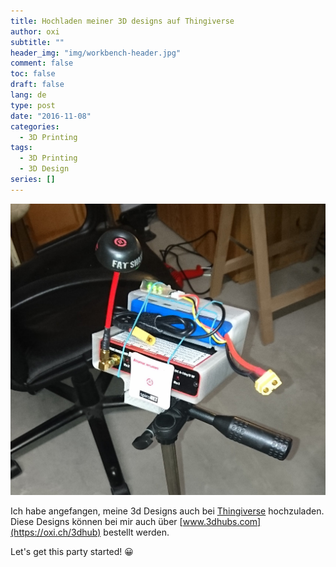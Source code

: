 ```yaml
---
title: Hochladen meiner 3D designs auf Thingiverse
author: oxi
subtitle: ""
header_img: "img/workbench-header.jpg"
comment: false
toc: false
draft: false
lang: de
type: post
date: "2016-11-08"
categories:
  - 3D Printing
tags:
  - 3D Printing
  - 3D Design
series: []
---
```

![Eines meiner Designes](img/DSC_0277.jpg)

Ich habe angefangen, meine 3d Designs auch bei [Thingiverse](http://www.thingiverse.com/oxivanisher/designs) hochzuladen. Diese Designs können bei mir auch über [www.3dhubs.com](https://oxi.ch/3dhub) bestellt werden.

Let's get this party started! 😀
